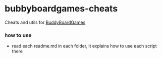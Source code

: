 # bubbyboardgames-cheats
Cheats and utils for [BuddyBoardGames](https://buddyboardgames.com/)

### how to use
- read each readme.md in each folder, it explains how to use each script there

